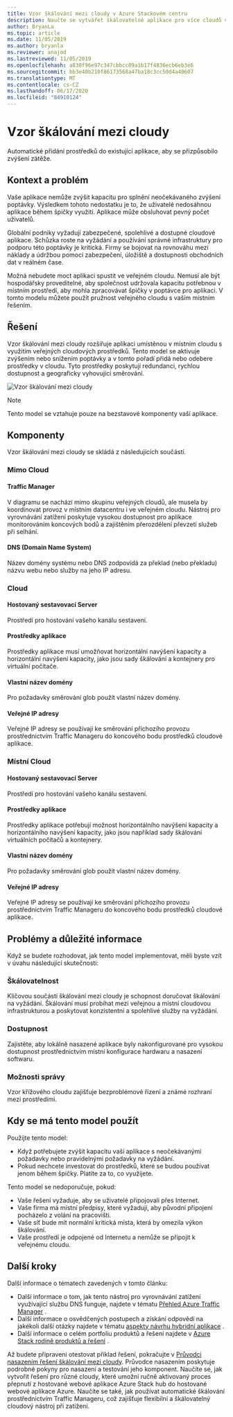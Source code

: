 ```yaml
---
title: Vzor škálování mezi cloudy v Azure Stackovém centru
description: Naučte se vytvářet škálovatelné aplikace pro více cloudů v Azure a centra Azure Stack.
author: BryanLa
ms.topic: article
ms.date: 11/05/2019
ms.author: bryanla
ms.reviewer: anajod
ms.lastreviewed: 11/05/2019
ms.openlocfilehash: a830f96e97c347cbbcc09a1b17f4836ecb6eb3e6
ms.sourcegitcommit: bb3e40b210f86173568a47ba18c3cc50d4a40607
ms.translationtype: MT
ms.contentlocale: cs-CZ
ms.lasthandoff: 06/17/2020
ms.locfileid: "84910124"
---
```

# <a name="cross-cloud-scaling-pattern"></a>Vzor škálování mezi cloudy

Automatické přidání prostředků do existující aplikace, aby se přizpůsobilo zvýšení zátěže.

## <a name="context-and-problem"></a>Kontext a problém

Vaše aplikace nemůže zvýšit kapacitu pro splnění neočekávaného zvýšení poptávky. Výsledkem tohoto nedostatku je to, že uživatelé nedosáhnou aplikace během špičky využití. Aplikace může obsluhovat pevný počet uživatelů.

Globální podniky vyžadují zabezpečené, spolehlivé a dostupné cloudové aplikace. Schůzka roste na vyžádání a používání správné infrastruktury pro podporu této poptávky je kritická. Firmy se bojovat na rovnováhu mezi náklady a údržbou pomocí zabezpečení, úložiště a dostupnosti obchodních dat v reálném čase.

Možná nebudete moct aplikaci spustit ve veřejném cloudu. Nemusí ale být hospodářsky proveditelné, aby společnost udržovala kapacitu potřebnou v místním prostředí, aby mohla zpracovávat špičky v poptávce pro aplikaci. V tomto modelu můžete použít pružnost veřejného cloudu s vaším místním řešením.

## <a name="solution"></a>Řešení

Vzor škálování mezi cloudy rozšiřuje aplikaci umístěnou v místním cloudu s využitím veřejných cloudových prostředků. Tento model se aktivuje zvýšením nebo snížením poptávky a v tomto pořadí přidá nebo odebere prostředky v cloudu. Tyto prostředky poskytují redundanci, rychlou dostupnost a geograficky vyhovující směrování.

![Vzor škálování mezi cloudy](media/pattern-cross-cloud-scale/cross-cloud-scaling.png)

> [!NOTE]
> Tento model se vztahuje pouze na bezstavové komponenty vaší aplikace.

## <a name="components"></a>Komponenty

Vzor škálování mezi cloudy se skládá z následujících součástí.

### <a name="outside-the-cloud"></a>Mimo Cloud

#### <a name="traffic-manager"></a>Traffic Manager

V diagramu se nachází mimo skupinu veřejných cloudů, ale musela by koordinovat provoz v místním datacentru i ve veřejném cloudu. Nástroj pro vyrovnávání zatížení poskytuje vysokou dostupnost pro aplikace monitorováním koncových bodů a zajištěním přerozdělení převzetí služeb při selhání.

#### <a name="domain-name-system-dns"></a>DNS (Domain Name System)

Název domény systému nebo DNS zodpovídá za překlad (nebo překladu) názvu webu nebo služby na jeho IP adresu.

### <a name="cloud"></a>Cloud

#### <a name="hosted-build-server"></a>Hostovaný sestavovací Server

Prostředí pro hostování vašeho kanálu sestavení.

#### <a name="app-resources"></a>Prostředky aplikace

Prostředky aplikace musí umožňovat horizontální navýšení kapacity a horizontální navýšení kapacity, jako jsou sady škálování a kontejnery pro virtuální počítače.

#### <a name="custom-domain-name"></a>Vlastní název domény

Pro požadavky směrování glob použít vlastní název domény.

#### <a name="public-ip-addresses"></a>Veřejné IP adresy

Veřejné IP adresy se používají ke směrování příchozího provozu prostřednictvím Traffic Manageru do koncového bodu prostředků cloudové aplikace.  

### <a name="local-cloud"></a>Místní Cloud

#### <a name="hosted-build-server"></a>Hostovaný sestavovací Server

Prostředí pro hostování vašeho kanálu sestavení.

#### <a name="app-resources"></a>Prostředky aplikace

Prostředky aplikace potřebují možnost horizontálního navýšení kapacity a horizontálního navýšení kapacity, jako jsou například sady škálování virtuálních počítačů a kontejnery.

#### <a name="custom-domain-name"></a>Vlastní název domény

Pro požadavky směrování glob použít vlastní název domény.

#### <a name="public-ip-addresses"></a>Veřejné IP adresy

Veřejné IP adresy se používají ke směrování příchozího provozu prostřednictvím Traffic Manageru do koncového bodu prostředků cloudové aplikace.

## <a name="issues-and-considerations"></a>Problémy a důležité informace

Když se budete rozhodovat, jak tento model implementovat, měli byste vzít v úvahu následující skutečnosti:

### <a name="scalability"></a>Škálovatelnost

Klíčovou součástí škálování mezi cloudy je schopnost doručovat škálování na vyžádání. Škálování musí probíhat mezi veřejnou a místní cloudovou infrastrukturou a poskytovat konzistentní a spolehlivé služby na vyžádání.

### <a name="availability"></a>Dostupnost

Zajistěte, aby lokálně nasazené aplikace byly nakonfigurované pro vysokou dostupnost prostřednictvím místní konfigurace hardwaru a nasazení softwaru.

### <a name="manageability"></a>Možnosti správy

Vzor křížového cloudu zajišťuje bezproblémové řízení a známé rozhraní mezi prostředími.

## <a name="when-to-use-this-pattern"></a>Kdy se má tento model použít

Použijte tento model:

- Když potřebujete zvýšit kapacitu vaší aplikace s neočekávanými požadavky nebo pravidelnými požadavky na vyžádání.
- Pokud nechcete investovat do prostředků, které se budou používat jenom během špičky. Platíte za to, co využijete.

Tento model se nedoporučuje, pokud:

- Vaše řešení vyžaduje, aby se uživatelé připojovali přes Internet.
- Vaše firma má místní předpisy, které vyžadují, aby původní připojení pocházelo z volání na pracovišti.
- Vaše síť bude mít normální kritická místa, která by omezila výkon škálování.
- Vaše prostředí je odpojené od Internetu a nemůže se připojit k veřejnému cloudu.

## <a name="next-steps"></a>Další kroky

Další informace o tématech zavedených v tomto článku:

- Další informace o tom, jak tento nástroj pro vyrovnávání zatížení využívající službu DNS funguje, najdete v tématu [Přehled Azure Traffic Manager](/azure/traffic-manager/traffic-manager-overview) .
- Další informace o osvědčených postupech a získání odpovědí na jakékoli další otázky najdete v tématu [aspekty návrhu hybridní aplikace](overview-app-design-considerations.md) .
- Další informace o celém portfoliu produktů a řešení najdete v [Azure Stack rodině produktů a řešení](/azure-stack) .

Až budete připraveni otestovat příklad řešení, pokračujte v [Průvodci nasazením řešení škálování mezi cloudy](solution-deployment-guide-cross-cloud-scaling.md). Průvodce nasazením poskytuje podrobné pokyny pro nasazení a testování jeho komponent. Naučíte se, jak vytvořit řešení pro různé cloudy, které umožní ručně aktivovaný proces přepnutí z hostované webové aplikace Azure Stack hub do hostované webové aplikace Azure. Naučíte se také, jak používat automatické škálování prostřednictvím Traffic Manageru, což zajišťuje flexibilní a škálovatelný cloudový nástroj při zatížení.
